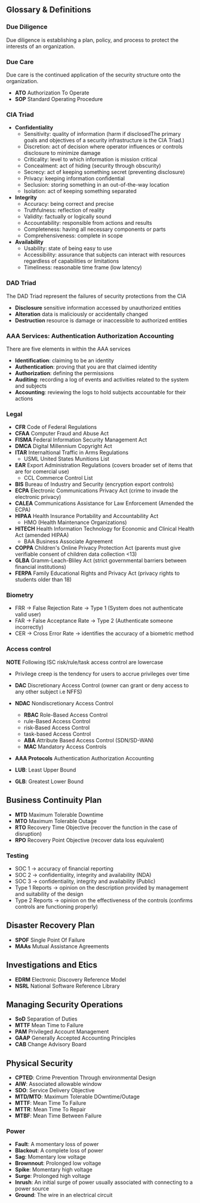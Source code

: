 ## Glossary & Definitions

### Due Diligence
Due diligence is establishing a plan, policy, and process to protect the interests of an organization.
### Due Care
Due care is the continued application of the security structure onto the organization.


* **ATO** Authorization To Operate
* **SOP** Standard Operating Procedure

### CIA Triad
* **Confidentiality**
    * Sensitivity: quality of information (harm if disclosedThe primary goals and objectives of a security infrastructure is the CIA Triad.)
    * Discretion: act of decision where operator influences or controls disclosure to minimize damage
    * Criticality: level to which information is mission critical
    * Concealment: act of hiding (security through obscurity)
    * Secrecy: act of keeping something secret (preventing disclosure)
    * Privacy: keeping information confidential
    * Seclusion: storing something in an out-of-the-way location
    * Isolation: act of keeping something separated
* **Integrity**
    * Accuracy: being correct and precise
    * Truthfulness: reflection of reality
    * Validity: factually or logically sound
    * Accountability: responsible from actions and results
    * Completeness: having all necessary components or parts
    * Comprehensiveness: complete in scope  
* **Availability**
    * Usability: state of being easy to use
    * Accessibility: assurance that subjects can interact with resources regardless of capabilities or limitations
    * Timeliness: reasonable time frame (low latency)

### DAD Triad
The DAD Triad represent the failures of security protections from the CIA
* **Disclosure** sensitive information accessed by unauthorized entities
* **Alteration** data is maliciously or accidentally changed
* **Destruction** resource is damage or inaccessible to authorized entities

### AAA Services: Authentication Authorization Accounting
There are five elements in within the AAA services
* **Identification**: claiming to be an identity
* **Authentication**: proving that you are that claimed identity
* **Authorization**: defining the permissions
* **Auditing**: recording a log of events and activities related to the system and subjects
* **Accounting**: reviewing the logs to hold subjects accountable for their actions

### Legal
* **CFR** Code of Federal Regulations
* **CFAA** Computer Fraud and Abuse Act
* **FISMA** Federal Information Security Management Act
* **DMCA** Digital Millennium Copyright Act
* **ITAR**  Internaltional Traffic in Arms Regulations
    * USML United States Munitions List   
* **EAR** Export Administration Regulations (covers broader set  of items that are for comercial use)
    * CCL Commerce Control List
* **BIS** Bureau of Industry and Security (encryption export controls)
* **ECPA** Electronic Communications Privacy Act  (crime to invade the electronic privacy)
* **CALEA** Communications Assistance for Law Enforcement (Amended the ECPA)
* **HIPAA** Health Insurance Portability and Accountability Act
    * HMO (Health Maintenance Organizations)
* **HITECH** Health Information Technology for Economic and Clinical Health Act (amended HIPAA)
    * BAA Business Associate Agreement
* **COPPA** Children's Online Privacy Protection Act (parents must give verifiable consent of children data collection <13)
* **GLBA** Gramm-Leach-Bliley Act (strict governmental barriers between financial institutions)
* **FERPA** Family Educational Rights and Privacy Act (privacy rights to students older than 18)

### Biometry
* FRR -> False Rejection Rate -> Type 1 (System does not authenticate valid user)
* FAR -> False Acceptance Rate -> Type 2 (Authenticate someone incorrectly) 
* CER -> Cross Error Rate -> identifies the accuracy of a biometric method

### Access control
**NOTE** Following ISC risk/rule/task access control are lowercase
* Privilege creep is the tendency for users to accrue privileges over time
* **DAC** Discretionary Access Control (owner can grant or deny access to any other subject i.e NFFS)
* **NDAC** Nondiscretionary Access Control
    * **RBAC** Role-Based Access Control
    * rule-Based Access Control
    * risk-Based Access Control
    * task-based Access Control
    * **ABA** Attribute Based Access Control (SDN/SD-WAN) 
    * **MAC** Mandatory Access Controls

* **AAA Protocols** Authentication Authorization Accounting

* **LUB**: Least Upper Bound
* **GLB**: Greatest Lower Bound

## Business Continuity Plan
* **MTD** Maximum Tolerable Downtime
* **MTO** Maximum Tolerable Outage
* **RTO** Recovery Time Objective (recover the function in the case of disruption)
* **RPO** Recovery Point Objective (recover data loss equivalent)

### Testing
* SOC 1 -> accuracy of financial reporting
* SOC 2 -> confidentiality, integrity and availability (NDA)
* SOC 3 -> confidentiality, integrity and availability (Public)
* Type 1 Reports -> opinion on the description provided by management and suitability of the design
* Type 2 Reports -> opinion on the effectiveness of the controls (confirms controls are functioning properly)

## Disaster Recovery Plan
* **SPOF** Single Point Of Failure
* **MAAs** Mutual Assistance Agreements

## Investigations and Etics
* **EDRM** Electronic Discovery Reference Model
* **NSRL** National Software Reference Library

## Managing Security Operations
* **SoD** Separation of Duties
* **MTTF** Mean Time to Failure
* **PAM** Privileged Account Management
* **GAAP** Generally Accepted Accounting Principles
* **CAB** Change Advisory Board

## Physical Security
* **CPTED**: Crime Prevention Through environmental Design
* **AIW**: Associated allowable window
* **SDO**: Service Delivery Objective
* **MTD/MTO**: Maximum Tolerable DOwntime/Outage
* **MTTF**: Mean Time To Failure
* **MTTR**: Mean Time  To Repair
* **MTBF**: Mean Time Between Failure

### Power
* **Fault**: A momentary loss of power
* **Blackout**:  A complete loss of power
* **Sag**: Momentary low voltage
* **Brownnout**: Prolonged low voltage
* **Spike**: Momentary high voltage
* **Surge**: Prolonged high voltage
* **Inrush**: An initial surge of power usually associated with connecting to a power source
* **Ground**: The wire in an electrical circuit

